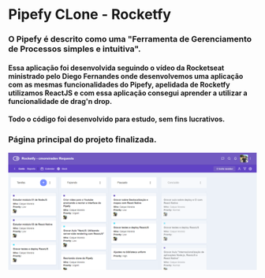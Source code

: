 # Pipefy CLone - Rocketfy

### O Pipefy é descrito como uma "Ferramenta de Gerenciamento de Processos simples e intuitiva".

#### Essa aplicação foi desenvolvida seguindo o vídeo da Rocketseat ministrado pelo Diego Fernandes onde desenvolvemos uma aplicação com as mesmas funcionalidades do Pipefy, apelidada de Rocketfy utilizamos ReactJS e com essa aplicação consegui aprender a utilizar a funcionalidade de drag'n drop.

#### Todo o código foi desenvolvido para estudo, sem fins lucrativos.




### Página principal do projeto finalizada.

![Página Principa](https://github.com/caiquemoreiradev/pipefy-clone/blob/master/src/assets/main-page.png?raw=true)

